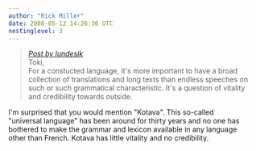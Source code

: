 ```yaml
---
author: "Rick Miller"
date: 2008-05-12 14:26:36 UTC
nestinglevel: 3
---
```

> [_Post by lundesik_](/X7lXcIxk/community-translations#post9)  
> Toki,  
> For a constucted language, it's more important to have a broad  
> collection of translations and long texts than endless speeches on  
> such or such grammatical characteristic. It's a question of vitality  
> and credibility towards outside.  
> 

I'm surprised that you would mention "Kotava". This so-called  
"universal language" has been around for thirty years and no one has  
bothered to make the grammar and lexicon available in any language  
other than French. Kotava has little vitality and no credibility.